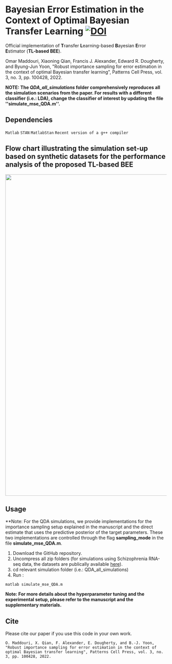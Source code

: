 #  Bayesian Error Estimation in the Context of Optimal Bayesian Transfer Learning [![DOI](https://zenodo.org/badge/407619321.svg)](https://zenodo.org/badge/latestdoi/407619321)

Official implementation of **T**ransfer **L**earning-based **B**ayesian **E**rror **E**stimator (**TL-based BEE**).

Omar Maddouri, Xiaoning Qian, Francis J. Alexander, Edward R. Dougherty, and Byung-Jun Yoon, "Robust importance sampling for error estimation in the context of optimal Bayesian transfer learning", Patterns Cell Press, vol. 3, no. 3, pp. 100428, 2022.

**NOTE: The *QDA_all_simulations* folder comprehensively reproduces all the simulation scenarios from the paper. For results with a different classifier (i.e.: LDA), change the classifier of interest by updating the file ''simulate_mse_QDA.m''.**

## Dependencies

```Matlab```
```STAN```
```MatlabStan```
```Recent version of a g++ compiler```

## Flow chart illustrating the simulation set-up based on synthetic datasets for the performance analysis of the proposed TL-based BEE

<img src="flowchart.jpg" width="800" height="1000">

## Usage
**Note: For the QDA simulations, we provide implementations for the importance sampling setup explained in the manuscript and the direct estimate that uses the predictive posterior of the target parameters. These two implementations are controlled through the flag **sampling_mode** in the file **simulate_mse_QDA.m**.
1) Download the GitHub repository.
2) Uncompress all zip folders (for simulations using Schizophrenia RNA-seq data, the datasets are publically available [here](https://github.com/mgandal/Shared-molecular-neuropathology-across-major-psychiatric-disorders-parallels-polygenic-overlap#readme)).
3) cd relevant simulation folder (i.e.: QDA_all_simulations)
4) Run :
```
matlab simulate_mse_QDA.m
``` 
**Note: For more details about the hyperparameter tuning and the experimental setup, please refer to the manuscript and the supplementary materials.**

## Cite

Please cite our paper if you use this code in your own work.

```
O. Maddouri, X. Qian, F. Alexander, E. Dougherty, and B.-J. Yoon, "Robust importance sampling for error estimation in the context of optimal Bayesian transfer learning", Patterns Cell Press, vol. 3, no. 3, pp. 100428, 2022.
```
